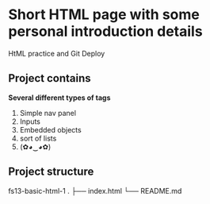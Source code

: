 # Short HTML page with some personal introduction details

HtML practice and Git Deploy

## Project contains 
**Several different types of tags**
1. Simple nav panel
2. Inputs
3. Embedded objects
4. sort of lists
5. (✿◕‿◕✿)


## Project structure

fs13-basic-html-1
    .
    ├── index.html
    └── README.md
